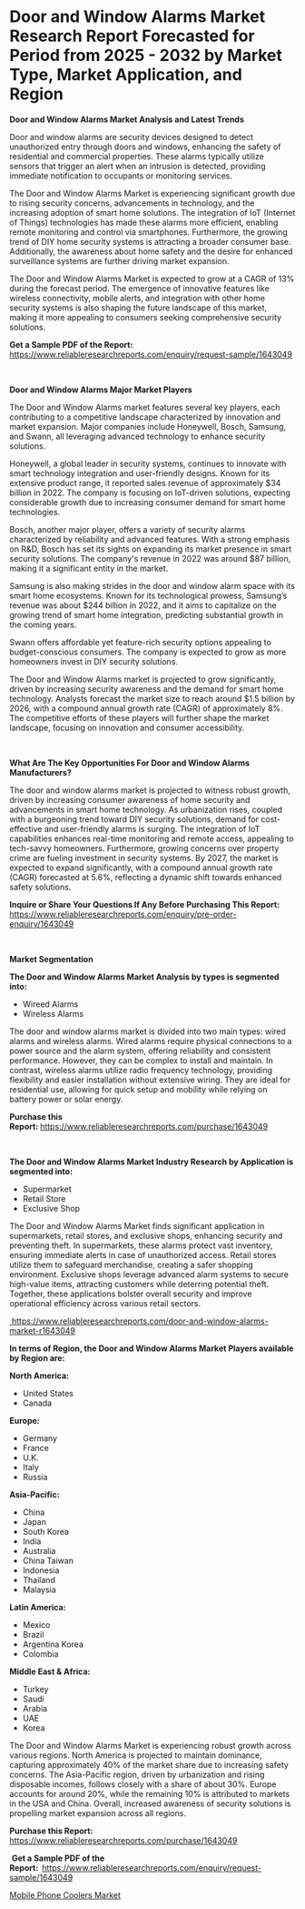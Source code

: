 <p><h1>Door and Window Alarms Market Research Report Forecasted for Period from 2025 -  2032 by Market Type, Market Application, and Region</h1></p><p><strong>Door and Window Alarms Market Analysis and Latest Trends</strong></p>
<p><p>Door and window alarms are security devices designed to detect unauthorized entry through doors and windows, enhancing the safety of residential and commercial properties. These alarms typically utilize sensors that trigger an alert when an intrusion is detected, providing immediate notification to occupants or monitoring services. </p><p>The Door and Window Alarms Market is experiencing significant growth due to rising security concerns, advancements in technology, and the increasing adoption of smart home solutions. The integration of IoT (Internet of Things) technologies has made these alarms more efficient, enabling remote monitoring and control via smartphones. Furthermore, the growing trend of DIY home security systems is attracting a broader consumer base. Additionally, the awareness about home safety and the desire for enhanced surveillance systems are further driving market expansion.</p><p>The Door and Window Alarms Market is expected to grow at a CAGR of 13% during the forecast period. The emergence of innovative features like wireless connectivity, mobile alerts, and integration with other home security systems is also shaping the future landscape of this market, making it more appealing to consumers seeking comprehensive security solutions.</p></p>
<p><strong>Get a Sample PDF of the Report:&nbsp;</strong> <a href="https://www.reliableresearchreports.com/enquiry/request-sample/1643049?utm_campaign=3012&utm_medium=2&utm_source=Github&utm_content=ia&utm_term=04042025&utm_id=door-and-window-alarms">https://www.reliableresearchreports.com/enquiry/request-sample/1643049</a></p>
<p>&nbsp;</p>
<p><strong>Door and Window Alarms Major Market Players</strong></p>
<p><p>The Door and Window Alarms market features several key players, each contributing to a competitive landscape characterized by innovation and market expansion. Major companies include Honeywell, Bosch, Samsung, and Swann, all leveraging advanced technology to enhance security solutions.</p><p>Honeywell, a global leader in security systems, continues to innovate with smart technology integration and user-friendly designs. Known for its extensive product range, it reported sales revenue of approximately $34 billion in 2022. The company is focusing on IoT-driven solutions, expecting considerable growth due to increasing consumer demand for smart home technologies.</p><p>Bosch, another major player, offers a variety of security alarms characterized by reliability and advanced features. With a strong emphasis on R&D, Bosch has set its sights on expanding its market presence in smart security solutions. The company's revenue in 2022 was around $87 billion, making it a significant entity in the market.</p><p>Samsung is also making strides in the door and window alarm space with its smart home ecosystems. Known for its technological prowess, Samsung’s revenue was about $244 billion in 2022, and it aims to capitalize on the growing trend of smart home integration, predicting substantial growth in the coming years.</p><p>Swann offers affordable yet feature-rich security options appealing to budget-conscious consumers. The company is expected to grow as more homeowners invest in DIY security solutions.</p><p>The Door and Window Alarms market is projected to grow significantly, driven by increasing security awareness and the demand for smart home technology. Analysts forecast the market size to reach around $1.5 billion by 2026, with a compound annual growth rate (CAGR) of approximately 8%. The competitive efforts of these players will further shape the market landscape, focusing on innovation and consumer accessibility.</p></p>
<p>&nbsp;</p>
<p><strong>What Are The Key Opportunities For Door and Window Alarms Manufacturers?</strong></p>
<p><p>The door and window alarms market is projected to witness robust growth, driven by increasing consumer awareness of home security and advancements in smart home technology. As urbanization rises, coupled with a burgeoning trend toward DIY security solutions, demand for cost-effective and user-friendly alarms is surging. The integration of IoT capabilities enhances real-time monitoring and remote access, appealing to tech-savvy homeowners. Furthermore, growing concerns over property crime are fueling investment in security systems. By 2027, the market is expected to expand significantly, with a compound annual growth rate (CAGR) forecasted at 5.6%, reflecting a dynamic shift towards enhanced safety solutions.</p></p>
<p><strong>Inquire or Share Your Questions If Any Before Purchasing This Report:</strong> <a href="https://www.reliableresearchreports.com/enquiry/pre-order-enquiry/1643049?utm_campaign=3012&utm_medium=2&utm_source=Github&utm_content=ia&utm_term=04042025&utm_id=door-and-window-alarms">https://www.reliableresearchreports.com/enquiry/pre-order-enquiry/1643049</a></p>
<p>&nbsp;</p>
<p><strong>Market Segmentation</strong></p>
<p><strong>The Door and Window Alarms Market Analysis by types is segmented into:</strong></p>
<p><ul><li>Wireed Alarms</li><li>Wireless Alarms</li></ul></p>
<p><p>The door and window alarms market is divided into two main types: wired alarms and wireless alarms. Wired alarms require physical connections to a power source and the alarm system, offering reliability and consistent performance. However, they can be complex to install and maintain. In contrast, wireless alarms utilize radio frequency technology, providing flexibility and easier installation without extensive wiring. They are ideal for residential use, allowing for quick setup and mobility while relying on battery power or solar energy.</p></p>
<p><strong>Purchase this Report:&nbsp;</strong><a href="https://www.reliableresearchreports.com/purchase/1643049?utm_campaign=3012&utm_medium=2&utm_source=Github&utm_content=ia&utm_term=04042025&utm_id=door-and-window-alarms">https://www.reliableresearchreports.com/purchase/1643049</a></p>
<p>&nbsp;</p>
<p><strong>The Door and Window Alarms Market Industry Research by Application is segmented into:</strong></p>
<p><ul><li>Supermarket</li><li>Retail Store</li><li>Exclusive Shop</li></ul></p>
<p><p>The Door and Window Alarms Market finds significant application in supermarkets, retail stores, and exclusive shops, enhancing security and preventing theft. In supermarkets, these alarms protect vast inventory, ensuring immediate alerts in case of unauthorized access. Retail stores utilize them to safeguard merchandise, creating a safer shopping environment. Exclusive shops leverage advanced alarm systems to secure high-value items, attracting customers while deterring potential theft. Together, these applications bolster overall security and improve operational efficiency across various retail sectors.</p></p>
<p><a href="https://www.reliableresearchreports.com/door-and-window-alarms-market-r1643049?utm_campaign=3012&utm_medium=2&utm_source=Github&utm_content=ia&utm_term=04042025&utm_id=door-and-window-alarms">&nbsp;https://www.reliableresearchreports.com/door-and-window-alarms-market-r1643049</a></p>
<p><strong>In terms of Region, the Door and Window Alarms Market Players available by Region are:</strong></p>
<p>
    <p> <strong> North America: </strong>
        <ul>
            <li>United States</li>
            <li>Canada</li>
        </ul>
        </p> 
    <p> <strong> Europe: </strong>
        <ul>
            <li>Germany</li>
            <li>France</li>
            <li>U.K.</li>
            <li>Italy</li>
            <li>Russia</li>
        </ul>
        </p> 
    <p> <strong> Asia-Pacific: </strong>
        <ul>
            <li>China</li>
            <li>Japan</li>
            <li>South Korea</li>
            <li>India</li>
            <li>Australia</li>
            <li>China Taiwan</li>
            <li>Indonesia</li>
            <li>Thailand</li>
            <li>Malaysia</li>
        </ul>
        </p> 
    <p> <strong> Latin America: </strong>
        <ul>
            <li>Mexico</li>
            <li>Brazil</li>
            <li>Argentina Korea</li>
            <li>Colombia</li>
        </ul>
        </p> 
    <p> <strong> Middle East & Africa: </strong>
        <ul>
            <li>Turkey</li>
            <li>Saudi</li>
            <li>Arabia</li>
            <li>UAE</li>
            <li>Korea</li>
        </ul>
    </p>
    </p>
<p><p>The Door and Window Alarms Market is experiencing robust growth across various regions. North America is projected to maintain dominance, capturing approximately 40% of the market share due to increasing safety concerns. The Asia-Pacific region, driven by urbanization and rising disposable incomes, follows closely with a share of about 30%. Europe accounts for around 20%, while the remaining 10% is attributed to markets in the USA and China. Overall, increased awareness of security solutions is propelling market expansion across all regions.</p></p>
<p><strong>Purchase this Report: </strong><a href="https://www.reliableresearchreports.com/purchase/1643049?utm_campaign=3012&utm_medium=2&utm_source=Github&utm_content=ia&utm_term=04042025&utm_id=door-and-window-alarms">https://www.reliableresearchreports.com/purchase/1643049</a></p>
<p>&nbsp;<strong>Get a Sample PDF of the Report:&nbsp;&nbsp;</strong><a href="https://www.reliableresearchreports.com/enquiry/request-sample/1643049?utm_campaign=3012&utm_medium=2&utm_source=Github&utm_content=ia&utm_term=04042025&utm_id=door-and-window-alarms">https://www.reliableresearchreports.com/enquiry/request-sample/1643049</a></p>
<p><strong></strong></p>
<p><p><a href="https://github.com/beroxiluwaya/Market-Research-Report-List-1/blob/main/mobile-phone-coolers-market.md?utm_campaign=3012&utm_medium=2&utm_source=Github&utm_content=ia&utm_term=04042025&utm_id=door-and-window-alarms">Mobile Phone Coolers Market</a></p></p>